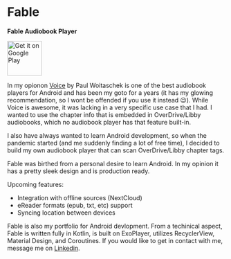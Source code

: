 # Fable

<b>Fable Audiobook Player</b>

<a href='https://play.google.com/store/apps/details?id=one.fable.fable&pcampaignid=pcampaignidMKT-Other-global-all-co-prtnr-py-PartBadge-Mar2515-1'>
  <img 
    alt='Get it on Google Play' 
    height='80'
    src='https://play.google.com/intl/en_us/badges/static/images/badges/en_badge_web_generic.png'/></a>

In my opionon <a href="https://github.com/PaulWoitaschek/Voice">Voice</a> by Paul Woitaschek is one of the best audiobook players for Android and has been my goto for a years (it has my glowing recommendation, so I wont be offended if you use it instead 😉).
While Voice is awesome, it was lacking in a very specific use case that I had. I wanted to use the chapter info that is embedded in OverDrive/Libby audiobooks, which no audiobook player has that feature built-in.
<br/>

I also have always wanted to learn Android development, so when the pandemic started (and me suddenly finding a lot of free time), I decided to build my own audiobook player that can scan OverDrive/Libby chapter tags.
<br/>

Fable was birthed from a personal desire to learn Android. In my opinion it has a pretty sleek design and is production ready.

Upcoming features:
<ul>
<li>Integration with offline sources (NextCloud)</li>
<li>eReader formats (epub, txt, etc) support</li>
<li>Syncing location between devices</li>
</ul>

Fable is also my portfolio for Android devlopment. From a techinical aspect, Fable is written fully in Kotlin, is built on ExoPlayer, utilizes RecyclerView, Material Design, and Coroutines. If you would like to get in contact with me, message me on <a href="https://www.linkedin.com/in/devin-duricka/">Linkedin</a>.

